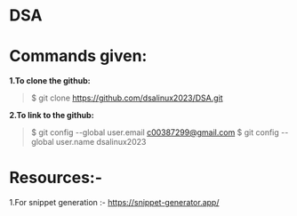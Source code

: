 # DSA

# Commands given:
**1.To clone the github:**
> $ git clone https://github.com/dsalinux2023/DSA.git

**2.To link to the github:**
> $ git config --global user.email c00387299@gmail.com
> $ git config --global user.name dsalinux2023

# Resources:-
1.For snippet generation :- https://snippet-generator.app/
